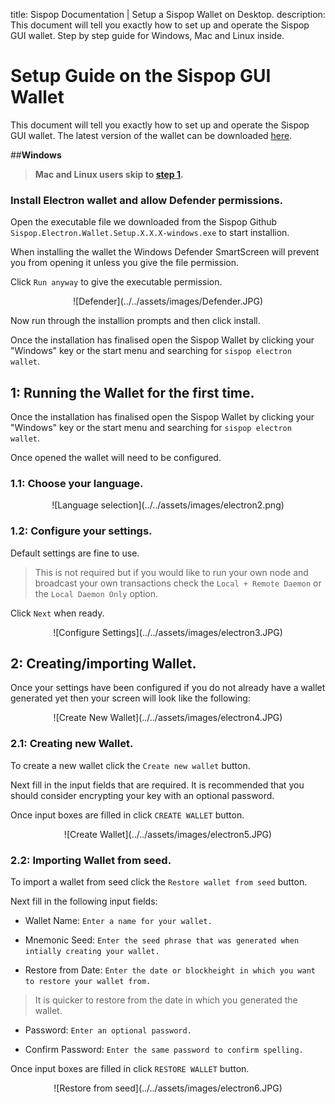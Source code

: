 title: Sispop Documentation | Setup a Sispop Wallet on Desktop.
description: This document will tell you exactly how to set up and operate the Sispop GUI wallet. Step by step guide for Windows, Mac and Linux inside.

# Setup Guide on the Sispop GUI Wallet

This document will tell you exactly how to set up and operate the Sispop GUI wallet.
The latest version of the wallet can be downloaded [here](https://github.com/sispop-dev/sispop-electron-gui-wallet/releases).

##**Windows** 
> **Mac and Linux users skip to [step 1](#1-running-the-wallet-for-the-first-time).**

### Install Electron wallet and allow Defender permissions.

Open the executable file we downloaded from the Sispop Github `Sispop.Electron.Wallet.Setup.X.X.X-windows.exe` to start installion.

When installing the wallet the Windows Defender SmartScreen will prevent you from opening it unless you give the file permission. 

Click `Run anyway` to give the executable permission.

<center>![Defender](../../assets/images/Defender.JPG)</center>

Now run through the installion prompts and then click install.

Once the installation has finalised open the Sispop Wallet by clicking your "Windows" key or the start menu and searching for `sispop electron wallet`.

## 1: Running the Wallet for the first time.

Once the installation has finalised open the Sispop Wallet by clicking your "Windows" key or the start menu and searching for `sispop electron wallet`.

Once opened the wallet will need to be configured. 

### 1.1: Choose your language.

<center>![Language selection](../../assets/images/electron2.png)</center>

### 1.2: Configure your settings.

Default settings are fine to use. 

> This is not required but if you would like to run your own node and broadcast your own transactions check the `Local + Remote Daemon` or the `Local Daemon Only` option.

Click `Next` when ready.

<center>![Configure Settings](../../assets/images/electron3.JPG)</center>

## 2: Creating/importing Wallet.

Once your settings have been configured if you do not already have a wallet generated yet then your screen will look like the following:

<center>![Create New Wallet](../../assets/images/electron4.JPG)</center>

### 2.1: Creating new Wallet.

To create a new wallet click the `Create new wallet` button.

Next fill in the input fields that are required. It is recommended that you should consider encrypting your key with an optional password. 

Once input boxes are filled in click `CREATE WALLET` button.

<center>![Create Wallet](../../assets/images/electron5.JPG)</center>

### 2.2: Importing Wallet from seed.

To import a wallet from seed click the `Restore wallet from seed` button.

Next fill in the following input fields:

- Wallet Name: `Enter a name for your wallet.`

- Mnemonic Seed: `Enter the seed phrase that was generated when intially creating your wallet.`

- Restore from Date: `Enter the date or blockheight in which you want to restore your wallet from.`

> It is quicker to restore from the date in which you generated the wallet.

- Password: `Enter an optional password.`

- Confirm Password: `Enter the same password to confirm spelling.`

Once input boxes are filled in click `RESTORE WALLET` button.

<center>![Restore from seed](../../assets/images/electron6.JPG)</center>
